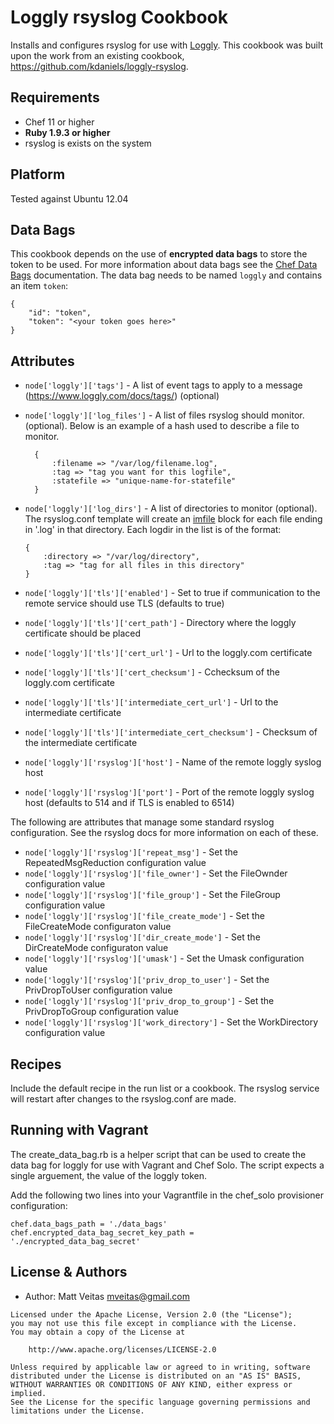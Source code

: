 Loggly rsyslog Cookbook
================
Installs and configures rsyslog for use with [Loggly](http://loggly.com). This cookbook was built upon the work from an existing cookbook, https://github.com/kdaniels/loggly-rsyslog.

Requirements
------------
- Chef 11 or higher
- **Ruby 1.9.3 or higher**
- rsyslog is exists on the system

Platform
--------
Tested against Ubuntu 12.04

Data Bags
---------
This cookbook depends on the use of **encrypted data bags** to store the token to be used. For more information about data bags see the [Chef Data Bags](http://docs.opscode.com/essentials_data_bags.html) documentation. The data bag needs to be named `loggly` and contains an item `token`:

```
{
    "id": "token",
    "token": "<your token goes here>"
}
```

Attributes
----------
* `node['loggly']['tags']` - A list of event tags to apply to a message (https://www.loggly.com/docs/tags/) (optional)

* `node['loggly']['log_files']` - A list of files rsyslog should monitor. (optional). Below is an example
of a hash used to describe a file to monitor.

  ```
    {
        :filename => "/var/log/filename.log",
        :tag => "tag you want for this logfile",
        :statefile => "unique-name-for-statefile"
    }
    ```

* `node['loggly']['log_dirs']` - A list of directories to monitor (optional). The rsyslog.conf template will create an [imfile](http://www.rsyslog.com/doc/imfile.html) block for each file ending in '.log' in that directory. Each logdir in the list is of the format:
    ```
    {
        :directory => "/var/log/directory",
        :tag => "tag for all files in this directory"
    }
    ```

* `node['loggly']['tls']['enabled']` - Set to true if communication to the remote service should use TLS (defaults to true)
* `node['loggly']['tls']['cert_path']` - Directory where the loggly certificate should be placed
* `node['loggly']['tls']['cert_url']` - Url to the loggly.com certificate
* `node['loggly']['tls']['cert_checksum']` - Cchecksum of the loggly.com certificate
* `node['loggly']['tls']['intermediate_cert_url']` - Url to the intermediate certificate
* `node['loggly']['tls']['intermediate_cert_checksum']` - Checksum of the intermediate certificate

* `node['loggly']['rsyslog']['host']` - Name of the remote loggly syslog host
* `node['loggly']['rsyslog']['port']` - Port of the remote loggly syslog host (defaults to 514 and if TLS is enabled to 6514)

The following are attributes that manage some standard rsyslog configuration. See the rsyslog docs for more information on each of these.
* `node['loggly']['rsyslog']['repeat_msg']` - Set the RepeatedMsgReduction configuration value
* `node['loggly']['rsyslog']['file_owner']` - Set the FileOwnder configuration value
* `node['loggly']['rsyslog']['file_group']` - Set the FileGroup configuration value
* `node['loggly']['rsyslog']['file_create_mode']` - Set the FileCreateMode configuraton value
* `node['loggly']['rsyslog']['dir_create_mode']` - Set the DirCreateMode configuraton value
* `node['loggly']['rsyslog']['umask']` - Set the Umask configuration value
* `node['loggly']['rsyslog']['priv_drop_to_user']` - Set the PrivDropToUser configuration value
* `node['loggly']['rsyslog']['priv_drop_to_group']` - Set the PrivDropToGroup configuration value
* `node['loggly']['rsyslog']['work_directory']` - Set the WorkDirectory configuration value

Recipes
-------
Include the default recipe in the run list or a cookbook. The rsyslog service will restart after changes to the rsyslog.conf are made.

Running with Vagrant
--------------------
The create_data_bag.rb is a helper script that can be used to create the data bag for loggly for use with Vagrant and Chef Solo. The script expects a single arguement, the value of the loggly token.

Add the following two lines into your Vagrantfile in the chef_solo provisioner configuration:

```
chef.data_bags_path = './data_bags'
chef.encrypted_data_bag_secret_key_path = './encrypted_data_bag_secret'
```

License & Authors
-----------------
- Author: Matt Veitas <mveitas@gmail.com>

```text
Licensed under the Apache License, Version 2.0 (the "License");
you may not use this file except in compliance with the License.
You may obtain a copy of the License at

    http://www.apache.org/licenses/LICENSE-2.0

Unless required by applicable law or agreed to in writing, software
distributed under the License is distributed on an "AS IS" BASIS,
WITHOUT WARRANTIES OR CONDITIONS OF ANY KIND, either express or implied.
See the License for the specific language governing permissions and
limitations under the License.
```

